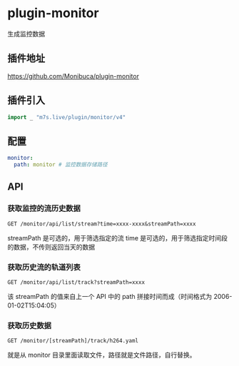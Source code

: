 # plugin-monitor

生成监控数据

## 插件地址

https://github.com/Monibuca/plugin-monitor

## 插件引入

```go
import _ "m7s.live/plugin/monitor/v4"
```

## 配置

```yaml
monitor:
  path: monitor # 监控数据存储路径
```

## API

### 获取监控的流历史数据

```
GET /monitor/api/list/stream?time=xxxx-xxxx&streamPath=xxxx
```

streamPath 是可选的，用于筛选指定的流
time 是可选的，用于筛选指定时间段的数据，不传则返回当天的数据

### 获取历史流的轨道列表

```
GET /monitor/api/list/track?streamPath=xxxx
```

该 streamPath 的值来自上一个 API 中的 path 拼接时间而成（时间格式为 2006-01-02T15:04:05）

### 获取历史数据

```
GET /monitor/[streamPath]/track/h264.yaml
```

就是从 monitor 目录里面读取文件，路径就是文件路径，自行替换。
